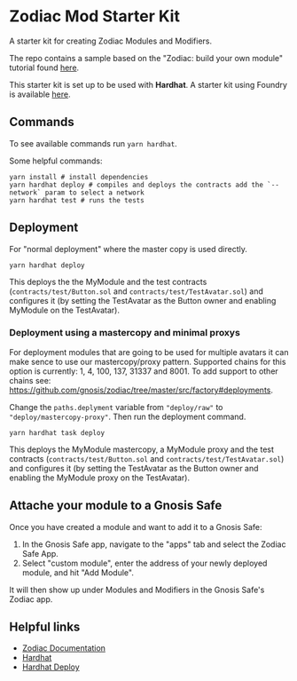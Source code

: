 # Zodiac Mod Starter Kit

A starter kit for creating Zodiac Modules and Modifiers.

The repo contains a sample based on the "Zodiac: build your own module" tutorial found [here](https://gnosis.github.io/zodiac/docs/tutorial-build-a-module/setup).

This starter kit is set up to be used with **Hardhat**. A starter kit using Foundry is available [here](https://github.com/gnosis/zodiac-mod-starter-kit/tree/foundry).

## Commands

To see available commands run `yarn hardhat`.

Some helpful commands:

```
yarn install # install dependencies
yarn hardhat deploy # compiles and deploys the contracts add the `--network` param to select a network
yarn hardhat test # runs the tests
```

## Deployment

For "normal deployment" where the master copy is used directly.

```
yarn hardhat deploy
```

This deploys the the MyModule and the test contracts (`contracts/test/Button.sol` and `contracts/test/TestAvatar.sol`) and configures it (by setting the TestAvatar as the Button owner and enabling MyModule on the TestAvatar).

### Deployment using a mastercopy and minimal proxys

For deployment modules that are going to be used for multiple avatars it can make sence to use our mastercopy/proxy pattern.
Supported chains for this option is currently: 1, 4, 100, 137, 31337 and 8001. To add support to other chains see: https://github.com/gnosis/zodiac/tree/master/src/factory#deployments.

Change the `paths.deplyment` variable from `"deploy/raw"` to `"deploy/mastercopy-proxy"`. Then run the deployment command.

<!-- TODO: turn this into a separate hardhat task so that the user does not need to edit the deploy path. -->

```
yarn hardhat task deploy
```

This deploys the MyModule mastercopy, a MyModule proxy and the test contracts (`contracts/test/Button.sol` and `contracts/test/TestAvatar.sol`) and configures it (by setting the TestAvatar as the Button owner and enabling the MyModule proxy on the TestAvatar).

<!-- TODO: create a Hardhat task for deploying the master copy and a separate task for deploying proxies. -->

## Attache your module to a Gnosis Safe

Once you have created a module and want to add it to a Gnosis Safe:

1. In the Gnosis Safe app, navigate to the "apps" tab and select the Zodiac Safe App.
2. Select "custom module", enter the address of your newly deployed module, and hit "Add Module".

It will then show up under Modules and Modifiers in the Gnosis Safe's Zodiac app.

## Helpful links

- [Zodiac Documentation](https://gnosis.github.io/zodiac/docs/intro)
- [Hardhat](https://hardhat.org/getting-started/)
- [Hardhat Deploy](https://github.com/wighawag/hardhat-deploy)
